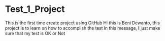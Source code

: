 # Test_1_Project
This is the first time create project using GitHub
Hi this is Beni Dewanto, this project is to learn on how to accomplish the test
In this message, I just make sure that my test is OK or Not

